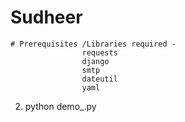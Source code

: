 # Sudheer
	# Prerequisites /Libraries required -
                    requests
                    django
                    smtp
                    dateutil
                    yaml
2. python demo_.py
